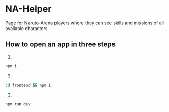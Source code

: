 # NA-Helper

Page for Naruto-Arena players where they can see skills and missions of all available characters.

## How to open an app in three steps

1. 
```bash
npm i 
```
2. 
```bash
cd frontend && npm i
```
3. 
```bash
npm run dev
```